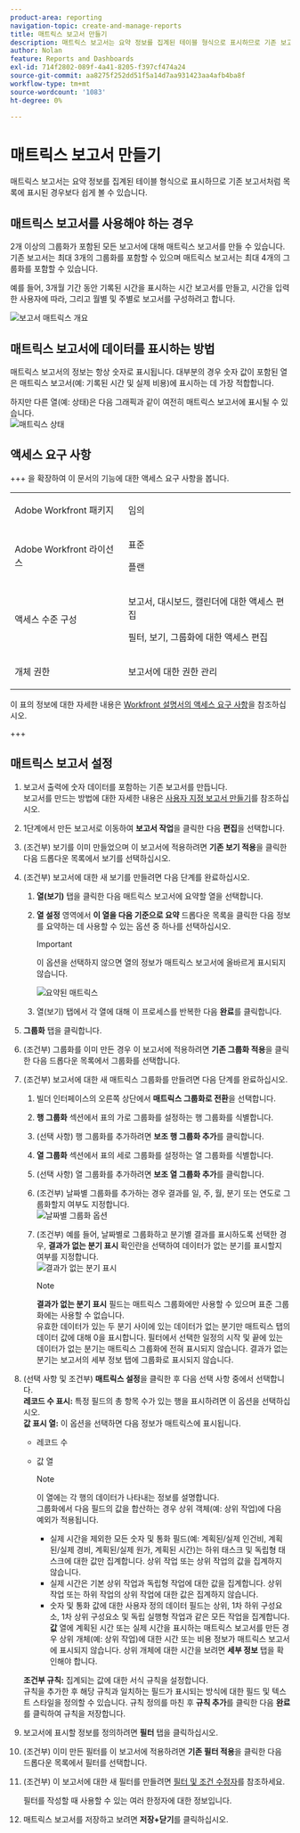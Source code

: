 ```yaml
---
product-area: reporting
navigation-topic: create-and-manage-reports
title: 매트릭스 보고서 만들기
description: 매트릭스 보고서는 요약 정보를 집계된 테이블 형식으로 표시하므로 기존 보고서처럼 목록에 표시된 경우보다 쉽게 볼 수 있습니다.
author: Nolan
feature: Reports and Dashboards
exl-id: 714f2802-089f-4a41-8205-f397cf474a24
source-git-commit: aa8275f252dd51f5a14d7aa931423aa4afb4ba8f
workflow-type: tm+mt
source-wordcount: '1083'
ht-degree: 0%

---
```


# 매트릭스 보고서 만들기

매트릭스 보고서는 요약 정보를 집계된 테이블 형식으로 표시하므로 기존 보고서처럼 목록에 표시된 경우보다 쉽게 볼 수 있습니다.

## 매트릭스 보고서를 사용해야 하는 경우

2개 이상의 그룹화가 포함된 모든 보고서에 대해 매트릭스 보고서를 만들 수 있습니다. 기존 보고서는 최대 3개의 그룹화를 포함할 수 있으며 매트릭스 보고서는 최대 4개의 그룹화를 포함할 수 있습니다.

예를 들어, 3개월 기간 동안 기록된 시간을 표시하는 시간 보고서를 만들고, 시간을 입력한 사용자에 따라, 그리고 월별 및 주별로 보고서를 구성하려고 합니다.

![보고서 매트릭스 개요](assets/report-matrix-overview-350x123.png)

## 매트릭스 보고서에 데이터를 표시하는 방법

매트릭스 보고서의 정보는 항상 숫자로 표시됩니다. 대부분의 경우 숫자 값이 포함된 열은 매트릭스 보고서(예: 기록된 시간 및 실제 비용)에 표시하는 데 가장 적합합니다.

하지만 다른 열(예: 상태)은 다음 그래픽과 같이 여전히 매트릭스 보고서에 표시될 수 있습니다.\
![매트릭스 상태](assets/report-matrix-status-350x73.png)

## 액세스 요구 사항

+++ 을 확장하여 이 문서의 기능에 대한 액세스 요구 사항을 봅니다. 

<table style="table-layout:auto"> 
 <col> 
 <col> 
 <tbody> 
  <tr> 
   <td role="rowheader">Adobe Workfront 패키지</td> 
   <td> <p>임의</p> </td> 
  </tr> 
  <tr> 
   <td role="rowheader">Adobe Workfront 라이선스</td> 
   <td> 
      <p>표준</p>
      <p>플랜</p>
   </td>
  </tr> 
  <tr> 
   <td role="rowheader">액세스 수준 구성</td> 
   <td> <p>보고서, 대시보드, 캘린더에 대한 액세스 편집</p> <p>필터, 보기, 그룹화에 대한 액세스 편집</p> </td> 
  </tr> 
  <tr> 
   <td role="rowheader">개체 권한</td> 
 <td> <p>보고서에 대한 권한 관리</p></td>  
  </tr> 
 </tbody> 
</table>

이 표의 정보에 대한 자세한 내용은 [Workfront 설명서의 액세스 요구 사항](/help/quicksilver/administration-and-setup/add-users/access-levels-and-object-permissions/access-level-requirements-in-documentation.md)을 참조하십시오.

+++

## 매트릭스 보고서 설정

1. 보고서 출력에 숫자 데이터를 포함하는 기존 보고서를 만듭니다.\
   보고서를 만드는 방법에 대한 자세한 내용은 [사용자 지정 보고서 만들기](../../../reports-and-dashboards/reports/creating-and-managing-reports/create-custom-report.md)를 참조하십시오.

1. 1단계에서 만든 보고서로 이동하여 **보고서 작업**&#x200B;을 클릭한 다음 **편집**&#x200B;을 선택합니다.

1. (조건부) 보기를 이미 만들었으며 이 보고서에 적용하려면 **기존 보기 적용**&#x200B;을 클릭한 다음 드롭다운 목록에서 보기를 선택하십시오.
1. (조건부) 보고서에 대한 새 보기를 만들려면 다음 단계를 완료하십시오.

   1. **열(보기)** 탭을 클릭한 다음 매트릭스 보고서에 요약할 열을 선택합니다.
   1. **열 설정** 영역에서 **이 열을 다음 기준으로 요약** 드롭다운 목록을 클릭한 다음 정보를 요약하는 데 사용할 수 있는 옵션 중 하나를 선택하십시오.

      >[!IMPORTANT]
      >
      >이 옵션을 선택하지 않으면 열의 정보가 매트릭스 보고서에 올바르게 표시되지 않습니다.

      ![요약된 매트릭스](assets/qs-report-matrix-summarized-350x392.png)

   1. 열(보기) 탭에서 각 열에 대해 이 프로세스를 반복한 다음 **완료**&#x200B;를 클릭합니다.

1. **그룹화** 탭을 클릭합니다.
1. (조건부) 그룹화를 이미 만든 경우 이 보고서에 적용하려면 **기존 그룹화 적용**&#x200B;을 클릭한 다음 드롭다운 목록에서 그룹화를 선택합니다.
1. (조건부) 보고서에 대한 새 매트릭스 그룹화를 만들려면 다음 단계를 완료하십시오.

   1. 빌더 인터페이스의 오른쪽 상단에서 **매트릭스 그룹화로 전환**&#x200B;을 선택합니다.
   1. **행 그룹화** 섹션에서 표의 가로 그룹화를 설정하는 행 그룹화를 식별합니다.
   1. (선택 사항) 행 그룹화를 추가하려면 **보조 행 그룹화 추가**&#x200B;를 클릭합니다.
   1. **열 그룹화** 섹션에서 표의 세로 그룹화를 설정하는 열 그룹화를 식별합니다.
   1. (선택 사항) 열 그룹화를 추가하려면 **보조 열 그룹화 추가**&#x200B;를 클릭합니다.
   1. (조건부) 날짜별 그룹화를 추가하는 경우 결과를 일, 주, 월, 분기 또는 연도로 그룹화할지 여부도 지정합니다.\
      ![날짜별 그룹화 옵션](assets/qs-grouping-by-date-options-for-matrix-report-350x450.png)

   1. (조건부) 예를 들어, 날짜별로 그룹화하고 분기별 결과를 표시하도록 선택한 경우, **결과가 없는 분기 표시** 확인란을 선택하여 데이터가 없는 분기를 표시할지 여부를 지정합니다.\
      ![결과가 없는 분기 표시](assets/qs-show-quarters-with-no-results-on-matrix-report-350x175.png)

      >[!NOTE]
      >
      >**결과가 없는 분기 표시** 필드는 매트릭스 그룹화에만 사용할 수 있으며 표준 그룹화에는 사용할 수 없습니다.\
      >유효한 데이터가 있는 두 분기 사이에 있는 데이터가 없는 분기만 매트릭스 탭의 데이터 값에 대해 0을 표시합니다. 필터에서 선택한 일정의 시작 및 끝에 있는 데이터가 없는 분기는 매트릭스 그룹화에 전혀 표시되지 않습니다. 결과가 없는 분기는 보고서의 세부 정보 탭에 그룹화로 표시되지 않습니다.

1. (선택 사항 및 조건부) **매트릭스 설정**&#x200B;을 클릭한 후 다음 선택 사항 중에서 선택합니다.\
   **레코드 수 표시:** 특정 필드의 총 항목 수가 있는 행을 표시하려면 이 옵션을 선택하십시오.\
   **값 표시 열:** 이 옵션을 선택하면 다음 정보가 매트릭스에 표시됩니다.

   * 레코드 수
   * 값 열

     >[!NOTE]
     >
     >이 열에는 각 행의 데이터가 나타내는 정보를 설명합니다.\
     >그룹화에서 다음 필드의 값을 합산하는 경우 상위 객체(예: 상위 작업)에 다음 예외가 적용됩니다.
     >
     >   
     >   
     >   * 실제 시간을 제외한 모든 숫자 및 통화 필드(예: 계획된/실제 인건비, 계획된/실제 경비, 계획된/실제 원가, 계획된 시간)는 하위 태스크 및 독립형 태스크에 대한 값만 집계합니다. 상위 작업 또는 상위 작업의 값을 집계하지 않습니다.
     >   * 실제 시간은 기본 상위 작업과 독립형 작업에 대한 값을 집계합니다. 상위 작업 또는 하위 작업의 상위 작업에 대한 값은 집계하지 않습니다.
     >   * 숫자 및 통화 값에 대한 사용자 정의 데이터 필드는 상위, 1차 하위 구성요소, 1차 상위 구성요소 및 독립 실행형 작업과 같은 모든 작업을 집계합니다. **값** 열에 계획된 시간 또는 실제 시간을 표시하는 매트릭스 보고서를 만든 경우 상위 개체(예: 상위 작업)에 대한 시간 또는 비용 정보가 매트릭스 보고서에 표시되지 않습니다. 상위 개체에 대한 시간을 보려면 **세부 정보** 탭을 확인해야 합니다.
     >   
     >   
     >

   **조건부 규칙:** 집계되는 값에 대한 서식 규칙을 설정합니다.\
   규칙을 추가한 후 해당 규칙과 일치하는 필드가 표시되는 방식에 대한 필드 및 텍스트 스타일을 정의할 수 있습니다. 규칙 정의를 마친 후 **규칙 추가**&#x200B;를 클릭한 다음 **완료**&#x200B;를 클릭하여 규칙을 저장합니다.

1. 보고서에 표시할 정보를 정의하려면 **필터** 탭을 클릭하십시오.
1. (조건부) 이미 만든 필터를 이 보고서에 적용하려면 **기존 필터 적용**&#x200B;을 클릭한 다음 드롭다운 목록에서 필터를 선택합니다.
1. (조건부) 이 보고서에 대한 새 필터를 만들려면 [필터 및 조건 수정자](../../../reports-and-dashboards/reports/reporting-elements/filter-condition-modifiers.md)를 참조하세요.

   <!--
   <MadCap:conditionalText data-mc-conditions="QuicksilverOrClassic.Draft mode">
   and
   <a href="../../../reports-and-dashboards/reports/reporting-elements/advanced-filter-condition-qualifiers.md" class="MCXref xref">Advanced Filter and condition qualifiers </a>
   </MadCap:conditionalText>
   -->

   필터를 작성할 때 사용할 수 있는 여러 한정자에 대한 정보입니다.

1. 매트릭스 보고서를 저장하고 보려면 **저장+닫기**&#x200B;를 클릭하십시오.
